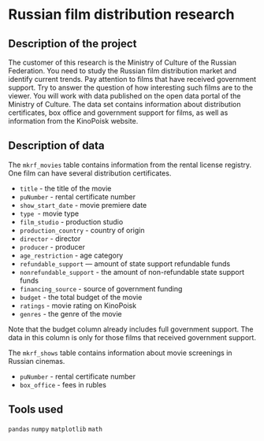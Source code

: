 # Russian film distribution research

## Description of the project

The customer of this research is the Ministry of Culture of the Russian Federation.
You need to study the Russian film distribution market and identify current trends. Pay attention to films that have received government support. Try to answer the question of how interesting such films are to the viewer.
You will work with data published on the open data portal of the Ministry of Culture. The data set contains information about distribution certificates, box office and government support for films, as well as information from the KinoPoisk website.

## Description of data

The `mkrf_movies` table contains information from the rental license registry. One film can have several distribution certificates.
- `title` - the title of the movie
- `puNumber` - rental certificate number
- `show_start_date` - movie premiere date
- `type `- movie type
- `film_studio` - production studio
- `production_country` - country of origin
- `director` - director
- `producer` - producer
- `age_restriction` - age category
- `refundable_support` — amount of state support refundable funds
- `nonrefundable_support` - the amount of non-refundable state support funds
- `financing_source` - source of government funding
- `budget` - the total budget of the movie
- `ratings` - movie rating on KinoPoisk
- `genres` - the genre of the movie

Note that the budget column already includes full government support. The data in this column is only for those films that received government support.

The `mkrf_shows` table contains information about movie screenings in Russian cinemas.
- `puNumber` - rental certificate number
- `box_office` - fees in rubles

## Tools used

`pandas` `numpy` `matplotlib` `math`
